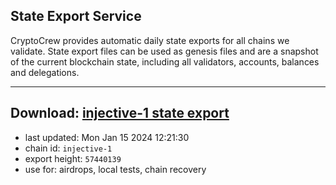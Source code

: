 ## State Export Service
CryptoCrew provides automatic daily state exports for all chains we validate. State export files can be used as genesis files and are a snapshot of the current blockchain state, including all validators, accounts, balances and delegations.

---
**Download: [injective-1 state export](https://dl.ccvalidators.com/SERVICE/injective/injective-1_export_57440139.json)**
---

- last updated: Mon Jan 15 2024 12:21:30
- chain id: `injective-1`
- export height: `57440139`
- use for: airdrops, local tests, chain recovery
